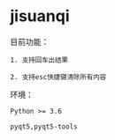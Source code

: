 # jisuanqi
目前功能：
    
    1. 支持回车出结果

    2. 支持esc快捷键清除所有内容

环境：

    Python >= 3.6 

    pyqt5,pyqt5-tools